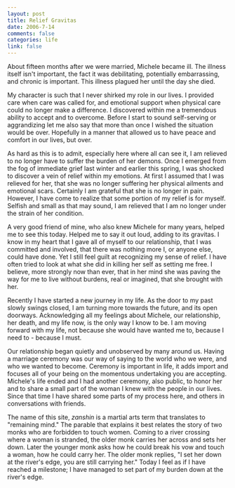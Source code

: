 ```yaml
--- 
layout: post
title: Relief Gravitas
date: 2006-7-14
comments: false
categories: life
link: false
---
```

About fifteen months after we were married, Michele became ill. The illness itself isn't important, the fact it was debilitating, potentially embarrassing, and chronic is important. This illness plagued her until the day she died.

My character is such that I never shirked my role in our lives. I provided care when care was called for, and emotional support when physical care could no longer make a difference. I discovered within me a tremendous ability to accept and to overcome. Before I start to sound self-serving or aggrandizing let me also say that more than once I wished the situation would be over. Hopefully in a manner that allowed us to have peace and comfort in our lives, but over.

As hard as this is to admit, especially here where all can see it, I am relieved to no longer have to suffer the burden of her demons. Once I emerged from the fog of immediate grief last winter and earlier this spring, I was shocked to discover a vein of relief within my emotions. At first I assumed that I was relieved for her, that she was no longer suffering her physical ailments and emotional scars. Certainly I am grateful that she is no longer in pain. However, I have come to realize that some portion of my relief is for myself. Selfish and small as that may sound, I am relieved that I am no longer under the strain of her condition.

A very good friend of mine, who also knew Michele for many years, helped me to see this today. Helped me to say it out loud, adding to its gravitas. I know in my heart that I gave all of myself to our relationship, that I was committed and involved, that there was nothing more I, or anyone else, could have done. Yet I still feel guilt at recognizing my sense of relief. I have often tried to look at what she did in killing her self as setting me free. I believe, more strongly now than ever, that in her mind she was paving the way for me to live without burdens, real or imagined, that she brought with her.

Recently I have started a new journey in my life. As the door to my past slowly swings closed, I am turning more towards the future, and its open doorways. Acknowledging all my feelings about Michele, our relationship, her death, and my life now, is the only way I know to be. I am moving forward with my life, not because she would have wanted me to, because I need to - because I must.

Our relationship began quietly and unobserved by many around us. Having a marriage ceremony was our way of saying to the world who we were, and who we wanted to become. Ceremony is important in life, it adds import and focuses all of your being on the momentous undertaking you are accepting. Michele's life ended and I had another ceremony, also public, to honor her and to share a small part of the woman I knew with the people in our lives. Since that time I have shared some parts of my process here, and others in conversations with friends.

The name of this site, <em>zanshin</em> is a martial arts term that translates to "remaining mind." The parable that explains it best relates the story of two monks who are forbidden to touch women. Coming to a river crossing where a woman is stranded, the older monk carries her across and sets her down. Later the younger monk asks how he could break his vow and touch a woman, how he could carry her. The older monk replies, "I set her down at the river's edge, you are still carrying her."  Today I feel as if I have reached a milestone; I have managed to set part of my burden down at the river's edge.
